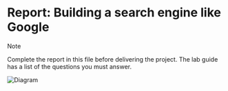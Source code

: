# Report: Building a search engine like Google

> [!NOTE]  
> Complete the report in this file before delivering the project.
> The lab guide has a list of the questions you must answer.

![Diagram](https://github.com/AdrianVasilee/Copy-EDA-II/blob/bde679c7359ecb9b775a936610025ce19e404111/Diagram1.png)